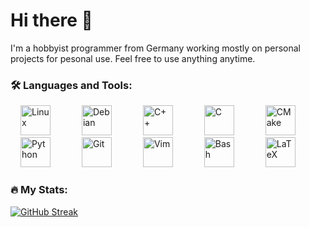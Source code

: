 # Hi there 👋
I'm a hobbyist programmer from Germany working mostly on personal projects for pesonal use. Feel free to use anything anytime.

### :hammer_and_wrench: Languages and Tools:
<div>
  <img style="padding: 0 1rem;height: 3rem;" src="https://upload.wikimedia.org/wikipedia/commons/3/35/Tux.svg" alt="Linux">&emsp;
  <img style="padding: 0 1rem;height: 3rem;" src="https://www.debian.org/logos/openlogo-nd.svg" alt="Debian">&emsp;
  <img style="padding: 0 1rem;height: 3rem;" src="https://upload.wikimedia.org/wikipedia/commons/1/18/ISO_C%2B%2B_Logo.svg" alt="C++">&emsp;
  <img style="padding: 0 1rem;height: 3rem;" src="https://upload.wikimedia.org/wikipedia/commons/3/35/The_C_Programming_Language_logo.svg" alt="C">&emsp;
  <img style="padding: 0 1rem;height: 3rem;" src="https://upload.wikimedia.org/wikipedia/commons/1/13/Cmake.svg" alt="CMake">&emsp;
  <img style="padding: 0 1rem;height: 3rem;" src="https://upload.wikimedia.org/wikipedia/commons/c/c3/Python-logo-notext.svg" alt="Python">&emsp;
  <img style="padding: 0 1rem;height: 3rem;" src="https://git-scm.com/images/logos/downloads/Git-Icon-1788C.svg" alt="Git">&emsp;
  <img style="padding: 0 1rem;height: 3rem;" src="https://upload.wikimedia.org/wikipedia/commons/9/9f/Vimlogo.svg" alt="Vim">&emsp;
  <img style="padding: 0 1rem;height: 3rem;" src="https://raw.githubusercontent.com/odb/official-bash-logo/master/assets/Logos/Icons/SVG/128x128.svg" alt="Bash">&emsp;
  <img style="padding: 0 1rem;height: 3rem;" src="https://upload.wikimedia.org/wikipedia/commons/9/92/LaTeX_logo.svg" alt="LaTeX">&emsp;
</div>

### :fire: My Stats:
[![GitHub Streak](http://github-readme-streak-stats.herokuapp.com?user=lorax42&theme=dark&background=000000)](https://git.io/streak-stats)

<!-- [![Top Langs](https://github-readme-stats.vercel.app/api/top-langs/?username=lorax42&layout=compact&theme=vision-friendly-dark)](https://github.com/anuraghazra/github-readme-stats) -->



<!--
**lorax42/lorax42** is a ✨ _special_ ✨ repository because its `README.md` (this file) appears on your GitHub profile.

Here are some ideas to get you started:

- 🔭 I’m currently working on ...
- 🌱 I’m currently learning ...
- 👯 I’m looking to collaborate on ...
- 🤔 I’m looking for help with ...
- 💬 Ask me about ...
- 📫 How to reach me: ...
- 😄 Pronouns: ...
- ⚡ Fun fact: ...
-->
